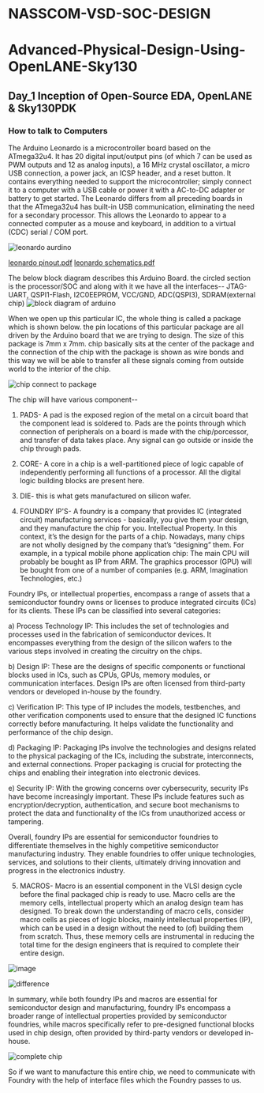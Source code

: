 # NASSCOM-VSD-SOC-DESIGN

# Advanced-Physical-Design-Using-OpenLANE-Sky130

## Day_1 Inception of Open-Source EDA, OpenLANE & Sky130PDK

### How to talk to Computers

The Arduino Leonardo is a microcontroller board based on the ATmega32u4. It has 20 digital input/output pins (of which 7 can be used as PWM outputs and 12 as analog inputs), a 16 MHz crystal oscillator, a micro USB connection, a power jack, an ICSP header, and a reset button. It contains everything needed to support the microcontroller; simply connect it to a computer with a USB cable or power it with a AC-to-DC adapter or battery to get started.
The Leonardo differs from all preceding boards in that the ATmega32u4 has built-in USB communication, eliminating the need for a secondary processor. This allows the Leonardo to appear to a connected computer as a mouse and keyboard, in addition to a virtual (CDC) serial / COM port.


![leonardo aurdino](https://github.com/Pisinha26/NASSCOM-VSD-SOC-DESIGN/assets/140955475/362391d9-c07f-477b-866c-8177abbcc20b)

[leonardo pinout.pdf](https://github.com/Pisinha26/NASSCOM-VSD-SOC-DESIGN/files/14595132/leonardo.pinout.pdf)
[leonardo schematics.pdf](https://github.com/Pisinha26/NASSCOM-VSD-SOC-DESIGN/files/14595134/leonardo.schematics.pdf)


The below block diagram describes this Arduino Board.
the circled section is the processor/SOC and along with it we have all the interfaces-- JTAG-UART, QSPI1-Flash, I2C0EEPROM, VCC/GND, ADC(QSPI3), SDRAM(external chip)
![block diagram of arduino](https://github.com/Pisinha26/NASSCOM-VSD-SOC-DESIGN/assets/140955475/f41e7b48-4593-4fd2-a179-a3376aa07dbb)

When we open up this particular IC, the whole thing is called a package which is shown below.
the pin locations of this particular package are all driven by the Arduino board that we are trying to design. The size of this package is 7mm x 7mm.
chip basically sits at the center of the package and the connection of the chip with the package is shown as wire bonds and this way we will be able to transfer all these signals coming from outside world to the interior of the chip.

![chip connect to package](https://github.com/Pisinha26/NASSCOM-VSD-SOC-DESIGN/assets/140955475/0e33ba91-14c5-4101-a6b8-c7d07d6005a5)

The chip will have various component--
1. PADS- A pad is the exposed region of the metal on a circuit board that the component lead is soldered to. Pads are the points through which connection of peripherals on a board is made with the chip/porcessor, and transfer of data takes place. Any signal can go outside or inside the chip through pads.
2. CORE-  A core in a chip is a well-partitioned piece of logic capable of independently performing all functions of a processor. All the digital logic building blocks are present here.
3. DIE- this is what gets manufactured on silicon wafer.
  
4. FOUNDRY IP'S-  A foundry is a company that provides IC (integrated circuit) manufacturing services - basically, you give them your design, and they manufacture the chip for you. Intellectual Property. In this context, it’s the design for the parts of a chip. Nowadays, many chips are not wholly designed by the company that’s “designing” them. For example, in a typical mobile phone application chip:
The main CPU will probably be bought as IP from ARM.
The graphics processor (GPU) will be bought from one of a number of companies (e.g. ARM, Imagination Technologies, etc.)

Foundry IPs, or intellectual properties, encompass a range of assets that a semiconductor foundry owns or licenses to produce integrated circuits (ICs) for its clients. These IPs can be classified into several categories:

a) Process Technology IP: This includes the set of technologies and processes used in the fabrication of semiconductor devices. It encompasses everything from the design of the silicon wafers to the various steps involved in creating the circuitry on the chips.

b) Design IP: These are the designs of specific components or functional blocks used in ICs, such as CPUs, GPUs, memory modules, or communication interfaces. Design IPs are often licensed from third-party vendors or developed in-house by the foundry.

c) Verification IP: This type of IP includes the models, testbenches, and other verification components used to ensure that the designed IC functions correctly before manufacturing. It helps validate the functionality and performance of the chip design.

d) Packaging IP: Packaging IPs involve the technologies and designs related to the physical packaging of the ICs, including the substrate, interconnects, and external connections. Proper packaging is crucial for protecting the chips and enabling their integration into electronic devices.

e) Security IP: With the growing concerns over cybersecurity, security IPs have become increasingly important. These IPs include features such as encryption/decryption, authentication, and secure boot mechanisms to protect the data and functionality of the ICs from unauthorized access or tampering.

Overall, foundry IPs are essential for semiconductor foundries to differentiate themselves in the highly competitive semiconductor manufacturing industry. They enable foundries to offer unique technologies, services, and solutions to their clients, ultimately driving innovation and progress in the electronics industry.

5. MACROS-  Macro is an essential component in the VLSI design cycle before the final packaged chip is ready to use. Macro cells are the memory cells, intellectual property which an analog design team has designed. To break down the understanding of macro cells, consider macro cells as pieces of logic blocks, mainly intellectual properties (IP), which can be used in a design without the need to (of) building them from scratch. Thus, these memory cells are instrumental in reducing the total time for the design engineers that is required to complete their entire design.

![image](https://github.com/Pisinha26/NASSCOM-VSD-SOC-DESIGN/assets/140955475/fe9ac562-fa98-48b8-a4b1-ac26f78898f4)


![difference](https://github.com/Pisinha26/NASSCOM-VSD-SOC-DESIGN/assets/140955475/ea4cb08d-d182-45a0-a6be-262446f9d494)

In summary, while both foundry IPs and macros are essential for semiconductor design and manufacturing, foundry IPs encompass a broader range of intellectual properties provided by semiconductor foundries, while macros specifically refer to pre-designed functional blocks used in chip design, often provided by third-party vendors or developed in-house.

![complete chip](https://github.com/Pisinha26/NASSCOM-VSD-SOC-DESIGN/assets/140955475/102dbe26-7ad6-4753-a5cb-5a5daf465f42)

So if we want to manufacture this entire chip, we need to communicate with Foundry with the help of interface files which the Foundry passes to us.
